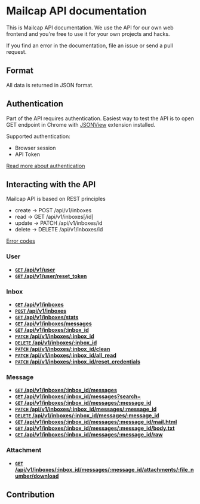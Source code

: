# Mailcap API documentation

This is Mailcap API documentation. We use the API for our own web frontend and you're free to use it for your own projects and hacks.

If you find an error in the documentation, file an issue or send a pull request.

## Format

All data is returned in JSON format. 

## Authentication

Part of the API requires authentication. Easiest way to test the API is to open GET endpoint in Chrome with [JSONView](https://chrome.google.com/webstore/detail/jsonview/chklaanhfefbnpoihckbnefhakgolnmc) extension installed.

Supported authentication:

- Browser session
- API Token

[Read more about authentication](https://github.com/Mailcap/Mailcap/tree/master/API/v1#authentication)

## Interacting with the API

Mailcap API is based on REST principles

- create → POST   /api/v1/inboxes
- read → GET   /api/v1/inboxes[/id]
- update → PATCH /api/v1/inboxes/id
- delete → DELETE   /api/v1/inboxes/id

[Error codes](https://github.com/Mailcap/Mailcap/tree/master/API/v1##error-codes)

### User

- [**<code>GET</code> /api/v1/user**](https://github.com/Mailcap/Mailcap/tree/master/API/v1#user)
- [**<code>GET</code> /api/v1/user/reset_token**](https://github.com/Mailcap/Mailcap/tree/master/API/v1#reset-user-api-token)

### Inbox

- [**<code>GET</code> /api/v1/inboxes**](https://github.com/Mailcap/Mailcap/tree/master/API/v1#get-list-of-inboxes)
- [**<code>POST</code> /api/v1/inboxes**](https://github.com/Mailcap/Mailcap/tree/master/API/v1#create-inbox)
- [**<code>GET</code> /api/v1/inboxes/stats**](https://github.com/Mailcap/Mailcap/tree/master/API/v1#get-stats-of-inboxes)
- [**<code>GET</code> /api/v1/inboxes/messages**](https://github.com/Mailcap/Mailcap/tree/master/API/v1#get-messages-from-all-inboxes)
- [**<code>GET</code> /api/v1/inboxes/:inbox_id**](https://github.com/Mailcap/Mailcap/tree/master/API/v1#get-inbox)
- [**<code>PATCH</code> /api/v1/inboxes/:inbox_id**](https://github.com/Mailcap/Mailcap/tree/master/API/v1#update-inbox)
- [**<code>DELETE</code> /api/v1/inboxes/:inbox_id**](https://github.com/Mailcap/Mailcap/tree/master/API/v1#delete-inbox)
- [**<code>PATCH</code> /api/v1/inboxes/:inbox_id/clean**](https://github.com/Mailcap/Mailcap/tree/master/API/v1#clean-all-messages-emails-from-inbox)
- [**<code>PATCH</code> /api/v1/inboxes/:inbox_id/all_read**](https://github.com/Mailcap/Mailcap/tree/master/API/v1#mark-all-messages-emails-as-read)
- [**<code>PATCH</code> /api/v1/inboxes/:inbox_id/reset_credentials**](https://github.com/Mailcap/Mailcap/tree/master/API/v1#reset-inbox-credentials)

### Message

- [**<code>GET</code> /api/v1/inboxes/:inbox_id/messages**](https://github.com/Mailcap/Mailcap/tree/master/API/v1#get-messages-from-inbox)
- [**<code>GET</code> /api/v1/inboxes/:inbox_id/messages?search=**](https://github.com/Mailcap/Mailcap/tree/master/API/v1#find-messages)
- [**<code>GET</code> /api/v1/inboxes/:inbox_id/messages/:message_id**](https://github.com/Mailcap/Mailcap/tree/master/API/v1#get-one-message-from-inbox)
- [**<code>PATCH</code> /api/v1/inboxes/:inbox_id/messages/:message_id**](https://github.com/Mailcap/Mailcap/tree/master/API/v1#update-message-attributes-right-now-available-only-read-attribute-for-modification)
- [**<code>DELETE</code> /api/v1/inboxes/:inbox_id/messages/:message_id**](https://github.com/Mailcap/Mailcap/tree/master/API/v1#delete-message)
- [**<code>GET</code> /api/v1/inboxes/:inbox_id/messages/:message_id/mail.html**](https://github.com/Mailcap/Mailcap/tree/master/API/v1#message-html)
- [**<code>GET</code> /api/v1/inboxes/:inbox_id/messages/:message_id/body.txt**](https://github.com/Mailcap/Mailcap/tree/master/API/v1#message-text)
- [**<code>GET</code> /api/v1/inboxes/:inbox_id/messages/:message_id/raw**](https://github.com/Mailcap/Mailcap/tree/master/API/v1#message-raw)


### Attachment

- [**<code>GET</code> /api/v1/inboxes/:inbox_id/messages/:message_id/attachments/:file_number/download**](https://github.com/Mailcap/Mailcap/tree/master/API/v1#download)

## Contribution


